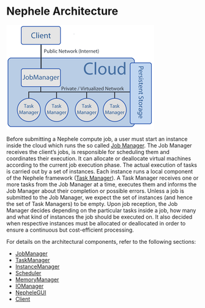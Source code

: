 Nephele Architecture
====================

[![Architecture](media/wiki/nephelearch.png "Architecture")](media/wiki/nephelearch.png "wiki:nephelearch.png")

Before submitting a Nephele compute job, a user must start an instance
inside the cloud which runs the so called [Job
Manager](jobmanager.html "jobmanager").
The Job Manager receives the client’s jobs, is responsible for
scheduling them and coordinates their execution. It can allocate or
deallocate virtual machines according to the current job execution
phase. The actual execution of tasks is carried out by a set of
instances. Each instance runs a local component of the Nephele framework
([Task
Manager](taskmanager.html "taskmanager")).
A Task Manager receives one or more tasks from the Job Manager at a
time, executes them and informs the Job Manager about their completion
or possible errors. Unless a job is submitted to the Job Manager, we
expect the set of instances (and hence the set of Task Managers) to be
empty. Upon job reception, the Job Manager decides depending on the
particular tasks inside a job, how many and what kind of instances the
job should be executed on. It also decided when respective instances
must be allocated or deallocated in order to ensure a continuous but
cost-efficient processing.

For details on the architectural components, refer to the following
sections:

-   [JobManager](jobmanager.html "jobmanager")
-   [TaskManager](taskmanager.html "taskmanager")
-   [InstanceManager](instancemanager.html "instancemanager")
-   [Scheduler](scheduler "scheduler")
-   [MemoryManager](memorymanager.html "memorymanager")
-   [IOManager](iomanager.html "iomanager")
-   [NepheleGUI](nephelegui "nephelegui")
-   [Client](nephele.html "nephele")

